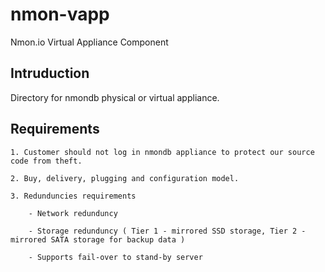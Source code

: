 nmon-vapp
==========

Nmon.io Virtual Appliance Component

Intruduction
------------

Directory for nmondb physical or virtual appliance.

Requirements
------------

    1. Customer should not log in nmondb appliance to protect our source code from theft.
    
    2. Buy, delivery, plugging and configuration model.
    
    3. Redunduncies requirements
    
        - Network redunduncy
    
        - Storage redunduncy ( Tier 1 - mirrored SSD storage, Tier 2 - mirrored SATA storage for backup data )

        - Supports fail-over to stand-by server
